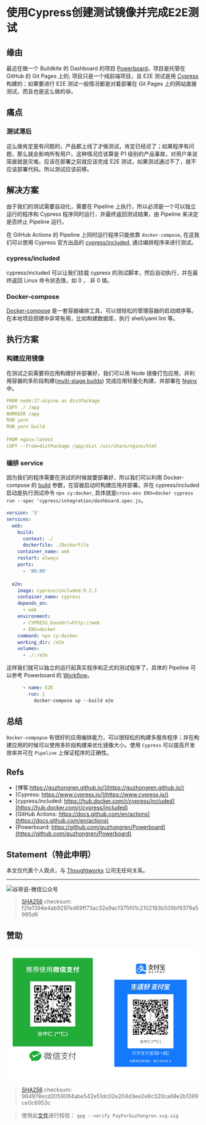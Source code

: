 # 使用Cypress创建测试镜像并完成E2E测试


## 缘由

最近在做一个 Buildkite 的 Dashboard 的项目 [Powerboard](https://github.com/guzhongren/Powerboard)，项目是托管在 GitHub 的 Git Pages 上的; 项目只是一个纯前端项目，且 E2E 测试是用 [Cypress](https://www.cypress.io/)构建的；如果要进行 E2E 测试一般情况都是对着部署在 Git Pages 上的网站直接测试，而且也是这么做的😄。

## 痛点

### 测试滞后

这么做肯定是有问题的，产品都上线了才做测试，肯定已经迟了；如果程序有问题，那么就会影响所有用户。这种情况应该算是 P1 级别的产品事故，对用户来说简直就是灾难。应该在部署之前就应该完成 E2E 测试，如果测试通过不了，就不应该部署代码。所以测试应该前移。


## 解决方案

由于我们的测试需要自动化，需要在 Pipeline 上执行，所以必须是一个可以独立运行的程序和 Cypress 程序同时运行，并最终返回测试结果，由 Pipeline 来决定是否终止 Pipeline 运行。

在 GitHub Actions 的 Pipeline 上同时运行程序只能依靠 `docker-compose`, 在这我们可以使用 Cypress 官方出品的 [cypress/included](https://hub.docker.com/r/cypress/included), 通过编排程序来进行测试。

### cypress/included

cypress/included 可以让我们挂载 cypress 的测试脚本，然后自动执行，并在最终返回 Linux 命令状态值，如 0 ， 非 0 值。

### Docker-compose

[Docker-compose](https://docs.docker.com/compose/) 是一套容器编排工具，可以很轻松的管理容器的启动顺序等。在本地项目搭建中非常有用，比如构建数据库，执行 shell/yaml lint 等。

## 执行方案

### 构建应用镜像

在测试之前需要将应用构建好并部署好，我们可以用 Node 镜像打包应用，并利用容器的多阶段构建([multi-stage builds](https://docs.docker.com/develop/develop-images/multistage-build/)) 完成应用轻量化构建，并部署在 [Nginx](https://hub.docker.com/_/nginx) 中。

```yaml
FROM node:17-alpine as distPackage
COPY ./ /app
WORKDIR /app
RUN yarn
RUN yarn build

FROM nginx:latest
COPY --from=distPackage /app/dist /usr/share/nginx/html
```

### 编排 service

因为我们的程序需要在测试的时候就要部署好，所以我们可以利用 Docker-compose 的 [build](https://docs.docker.com/compose/compose-file/compose-file-v3/#build) 参数，在容器启动时构建应用并部署。并在 cypress/included 启动是执行测试命令 `npx cy:docker`, 具体就是`cross-env ENV=docker cypress run --spec 'cypress/integration/dashboard.spec.js`。

```yaml
version: '3'
services:
  web:
    build:
      context: ./
      dockerfile: ./Dockerfile
    container_name: web
    restart: always
    ports:
      - '80:80'

  e2e:
    image: cypress/included:9.2.1
    container_name: cypress
    depends_on:
      - web
    environment:
      - CYPRESS_baseUrl=http://web
      - ENV=docker
    command: npx cy:docker
    working_dir: /e2e
    volumes:
      - ./:/e2e

```

这样我们就可以独立的运行起真实程序和正式的测试程序了，具体的 Pipeline 可以参考 Powerboard 的 [Workflow](https://github.com/guzhongren/Powerboard/blob/main/.github/workflows/main.yml)。

```yml
      - name: E2E
        run: |
          docker-compose up --build e2e

```

## 总结

`Docker-compopse` 有很好的应用编排能力，可以很轻松的构建多服务程序；并在构建应用的时候可以使用多阶段构建来优化镜像大小。使用 `Cypress` 可以提高开发效率并可在 `Pipeline` 上保证程序的正确性。

## Refs

* [博客:https://guzhongren.github.io/](https://guzhongren.github.io/)
* [Cypress: https://www.cypress.io/](https://www.cypress.io/)
* [cypress/included: https://hub.docker.com/r/cypress/included](https://hub.docker.com/r/cypress/included)
* [GitHub Actions: https://docs.github.com/en/actions](https://docs.github.com/en/actions)
* [Powerboard: https://github.com/guzhongren/Powerboard](https://github.com/guzhongren/Powerboard)


## Statement（特此申明）

本文仅代表个人观点，与 [Thoughtworks](https://www.Thoughtworks.com/) 公司无任何关系。

----
![谷哥说-微信公众号](https://cdn.jsdelivr.net/gh/guzhongren/data-hosting@master/20210819/扫码_搜索联合传播样式-白色版.ae9zxgscqcg.png)
> [SHA256](https://emn178.github.io/online-tools/sha256_checksum.html) checksum: f2fe1394e4ab9297ed69ff73ac32e9ac1375f01c2102183b509bf9379a5995d6

## 赞助

![PayForGuzhongren](/images/pay/PayForGuzhongren.svg)
> [SHA256](https://emn178.github.io/online-tools/sha256_checksum.html) checksum: 964978ecd2059064abe542e51dc02e204d3ee2e6c320ca68e2b1399ce0c6953c

> 使用此[文件](https://guzhongren.github.io/images/pay/payforguzhongren.svg.sig)进行校验： `gpg --verify PayForGuzhongren.svg.sig`

